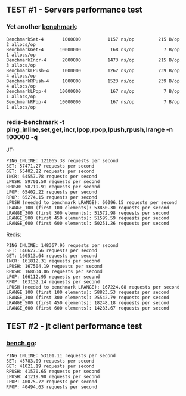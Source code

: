 ## TEST #1 - Servers performance test
### Yet another [benchmark](https://github.com/hesidoryn/jt/blob/master/storage/benchmark_test.go):
```shell
BenchmarkSet-4     	 1000000	      1157 ns/op	     215 B/op	       2 allocs/op
BenchmarkGet-4     	10000000	       168 ns/op	       7 B/op	       1 allocs/op
BenchmarkIncr-4    	 2000000	      1473 ns/op	     215 B/op	       3 allocs/op
BenchmarkLPush-4   	 1000000	      1262 ns/op	     239 B/op	       4 allocs/op
BenchmarkRPush-4   	 1000000	      1523 ns/op	     239 B/op	       4 allocs/op
BenchmarkLPop-4    	10000000	       167 ns/op	       7 B/op	       1 allocs/op
BenchmarkRPop-4    	10000000	       167 ns/op	       7 B/op	       1 allocs/op
```


### redis-benchmark -t ping_inline,set,get,incr,lpop,rpop,lpush,rpush,lrange -n 100000 -q

JT:
```shell
PING_INLINE: 121065.38 requests per second
SET: 57471.27 requests per second
GET: 65402.22 requests per second
INCR: 64557.78 requests per second
LPUSH: 59701.50 requests per second
RPUSH: 58719.91 requests per second
LPOP: 65402.22 requests per second
RPOP: 65274.15 requests per second
LPUSH (needed to benchmark LRANGE): 60096.15 requests per second
LRANGE_100 (first 100 elements): 53850.30 requests per second
LRANGE_300 (first 300 elements): 51572.98 requests per second
LRANGE_500 (first 450 elements): 51599.59 requests per second
LRANGE_600 (first 600 elements): 50251.26 requests per second
```

Redis:
```shell
PING_INLINE: 148367.95 requests per second
SET: 146627.56 requests per second
GET: 160513.64 requests per second
INCR: 161812.31 requests per second
LPUSH: 167504.19 requests per second
RPUSH: 168634.06 requests per second
LPOP: 166112.95 requests per second
RPOP: 163132.14 requests per second
LPUSH (needed to benchmark LRANGE): 167224.08 requests per second
LRANGE_100 (first 100 elements): 58823.53 requests per second
LRANGE_300 (first 300 elements): 25542.79 requests per second
LRANGE_500 (first 450 elements): 18248.18 requests per second
LRANGE_600 (first 600 elements): 14283.67 requests per second
```

## TEST #2 - jt client performance test

### [bench.go](https://github.com/hesidoryn/jt/blob/master/_examples/bench.go):
```shell
PING_INLINE: 53101.11 requests per second
SET: 45783.09 requests per second
GET: 41021.19 requests per second
RPUSH: 41570.65 requests per second
LPUSH: 41219.90 requests per second
LPOP: 40075.72 requests per second
RPOP: 40494.63 requests per second
```
